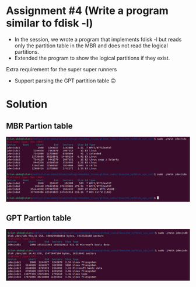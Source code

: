 # Assignment #4 (Write a program similar to fdisk -l)

- In the session, we wrote a program that implements fdisk -l but reads only the partition table in the MBR and does not read the logical partitions.
- Extended the program to show the logical partitions if they exist.

Extra requirement for the super super runners
- Support parsing the GPT partition table 🙃
# Solution 
## MBR Partion table
![](./solution_MBR.png)

## GPT Partion table
![](./solution_GPT.png)
